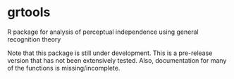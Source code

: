 # grtools
R package for analysis of perceptual independence using general recognition theory

Note that this package is still under development. This is a pre-release version that has not been extensively tested. Also, documentation for many of the functions is missing/incomplete.
